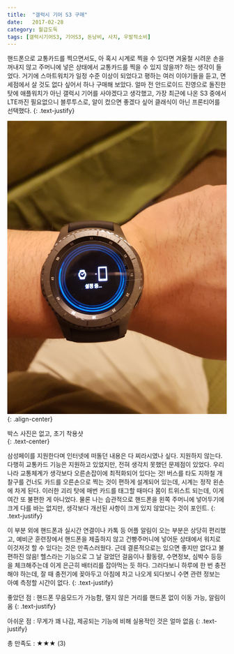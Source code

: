 ```yaml
---
title:  "갤럭시 기어 S3 구매"
date:   2017-02-28
category: 월급도둑
tags: [갤럭시기어S3, 기어S3, 돈낭비, 사치, 우발적소비]
---
```


핸드폰으로 교통카드를 찍으면서도, 아 혹시 시계로 찍을 수 있다면 겨울철 시려운 손을 꺼내지 않고 주머니에 넣은 상태에서 교통카드를 찍을 수 있지 않을까? 하는 생각이 들었다. 거기에 스마트워치가 일정 수준 이상이 되었다고 평하는 여러 이야기들을 듣고, 면세점에서 살 것도 없다 싶어서 하나 구매해 보았다. 얼마 전 안드로이드 진영으로 돌진한 탓에 애플워치가 아닌 갤럭시 기어를 사야겠다고 생각했고, 가장 최근에 나온 S3 중에서 LTE까진 필요없으니 블루투스로, 알이 컸으면 좋겠다 싶어 클래식이 아닌 프론티어를 선택했다.
{: .text-justify}



![jpg](/images/salary-lupine/2017-02-28-1.jpg){: .align-center}

<figcaption>박스 사진은 없고, 초기 착용샷</figcaption>
{: .text-center}



삼성페이를 지원한다며 인터넷에 떠돌던 내용은 다 찌라시였나 싶다. 지원하지 않는다. 다행히 교통카드 기능은 지원하고 있었지만, 전혀 생각치 못했던 문제점이 있었다. 우리나라 교통체계가 생각보다 오른손잡이에 최적화되어 있다는 것! 버스를 타도 지하철 개찰구를 건너도 카드를 오른손으로 찍는 것이 편하게 설계되어 있는데, 시계는 정작 왼손에 차게 된다. 이러한 괴리 탓에 매번 카드를 태그할 때마다 몸이 트위스트 되는데, 이게 여간 또 불편한 게 아니었다. 물론 나는 습관적으로 핸드폰을 왼쪽 주머니에 넣어두기에 크게 다를 바는 없지만, 생각보다 개선된 사항이 크게 있지 않았다는 것이 포인트. 
{: .text-justify}

이 부분 외에 핸드폰과 실시간 연결이나 카톡 등 어플 알림이 오는 부분은 상당히 편리했고, 예비군 훈련장에서 핸드폰을 제출하지 않고 건빵주머니에 넣어둔 상태에서 워치로 이것저것 할 수 있다는 것은 만족스러웠다. 근데 결론적으로는 있으면 좋지만 없다고 불편하진 않음! 헬스라는 기능으로 그 날 걸었던 걸음이나 활동량, 수면정보, 심박수 등등을 체크해주는데 이게 은근히 배터리를 잡아먹는 듯 하다. 그러다보니 하루에 한 번 충전해야 하는데, 잘 때 충전기에 꽂아두고 아침에 차고 나오게 되다보니 수면 관련 정보는 아예 측정할 시간이 없다. 
{: .text-justify}



좋았던 점 : 핸드폰 무음모드가 가능함, 멀지 않은 거리를 핸드폰 없이 이동 가능, 알림이 옴
{: .text-justify}

아쉬운 점 : 무게가 꽤 나감, 제공되는 기능에 비해 실용적인 것은 얼마 없음
{: .text-justify}



총 만족도 : ★★★  (3)

## ㅤㅤ